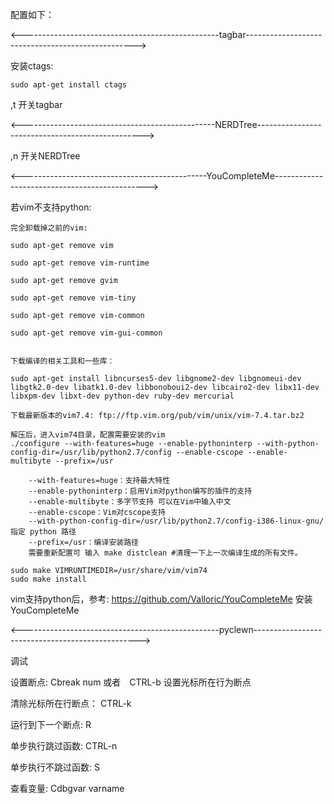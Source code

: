 配置如下：

<-------------------------------------------------tagbar-------------------------------------------------->

安装ctags: 

	sudo apt-get install ctags

,t 开关tagbar


<------------------------------------------------NERDTree------------------------------------------------->

,n 开关NERDTree

<----------------------------------------------YouCompleteMe---------------------------------------------->

若vim不支持python: 

	完全卸载掉之前的vim: 
	
	sudo apt-get remove vim 
	
	sudo apt-get remove vim-runtime 
	
	sudo apt-get remove gvim 
	
	sudo apt-get remove vim-tiny 
	
	sudo apt-get remove vim-common 
	
	sudo apt-get remove vim-gui-common
	
	
	下载编译的相关工具和一些库： 
	
	sudo apt-get install libncurses5-dev libgnome2-dev libgnomeui-dev libgtk2.0-dev libatk1.0-dev libbonoboui2-dev libcairo2-dev libx11-dev libxpm-dev libxt-dev python-dev ruby-dev mercurial

	下载最新版本的vim7.4: ftp://ftp.vim.org/pub/vim/unix/vim-7.4.tar.bz2 
	
	解压后，进入vim74目录，配置需要安装的vim 
	./configure --with-features=huge --enable-pythoninterp --with-python-config-dir=/usr/lib/python2.7/config --enable-cscope --enable-multibyte --prefix=/usr

		--with-features=huge：支持最大特性
		--enable-pythoninterp：启用Vim对python编写的插件的支持
		--enable-multibyte：多字节支持 可以在Vim中输入中文
		--enable-cscope：Vim对cscope支持
		--with-python-config-dir=/usr/lib/python2.7/config-i386-linux-gnu/ 指定 python 路径
		--prefix=/usr：编译安装路径
		需要重新配置可 输入 make distclean #清理一下上一次编译生成的所有文件。

	sudo make VIMRUNTIMEDIR=/usr/share/vim/vim74
	sudo make install

vim支持python后，参考: https://github.com/Valloric/YouCompleteMe 安装YouCompleteMe

<-------------------------------------------------pyclewn------------------------------------------------->

<F4> 调试

设置断点: Cbreak num 或者　CTRL-b 设置光标所在行为断点

清除光标所在行断点： CTRL-k

运行到下一个断点: R
	
单步执行跳过函数: CTRL-n

单步执行不跳过函数: S

查看变量: Cdbgvar varname
